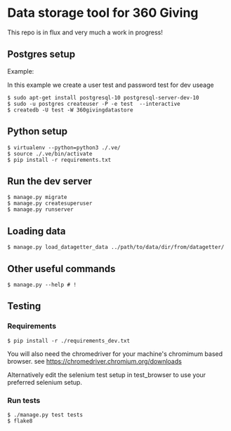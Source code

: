 # Data storage tool for 360 Giving

This repo is in flux and very much a work in progress!

## Postgres setup

Example:

In this example we create a user test and password test for dev useage

```
$ sudo apt-get install postgresql-10 postgresql-server-dev-10
$ sudo -u postgres createuser -P -e test  --interactive
$ createdb -U test -W 360givingdatastore

```

## Python setup

```
$ virtualenv --python=python3 ./.ve/
$ source ./.ve/bin/activate
$ pip install -r requirements.txt
```

## Run the dev server

```
$ manage.py migrate
$ manage.py createsuperuser
$ manage.py runserver
```

## Loading data
```
$ manage.py load_datagetter_data ../path/to/data/dir/from/datagetter/
```
## Other useful commands
```
$ manage.py --help # !
```
## Testing

### Requirements

```
$ pip install -r ./requirements_dev.txt
```

You will also need the chromedriver for your machine's chromimum based browser.
see https://chromedriver.chromium.org/downloads

Alternatively edit the selenium test setup in test_browser to use your preferred selenium setup.

### Run tests
```
$ ./manage.py test tests
$ flake8
```
